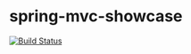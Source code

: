 # spring-mvc-showcase

[![Build Status](https://doi-janky.infosiftr.net/job/update.sh/job/docker/badge/icon)](https://doi-janky.infosiftr.net/job/update.sh/job/docker/)
